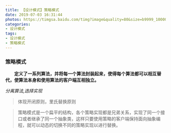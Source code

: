 ```yaml
---
title: 【设计模式】策略模式
date: 2019-07-03 16:31:44
photos: https://timgsa.baidu.com/timg?image&quality=80&size=b9999_10000&sec=1562146098475&di=d38f5a0643942cf3746caba44c106c4d&imgtype=0&src=http%3A%2F%2Fb-ssl.duitang.com%2Fuploads%2Fitem%2F201801%2F16%2F20180116155559_eQPGR.thumb.700_0.jpeg
categories:
- 设计模式
tags:
- 设计模式
- 策略模式
---
```


### 策略模式
  **&emsp;&emsp;定义了一系列算法，并将每一个算法封装起来，使得每个算法都可以相互替代，使算法本身和使用算法的客户端互相独立。**

  *分离算法,选择实现*

  >体现开闭原则，里氏替换原则

  > 策略模式是一个扁平的结构，各个策略实现都是兄弟关系，实现了同一个接口或者继承了同一个抽象类，这样只要使用策略的客户端保持面向抽象编程，就可以动态的切换不同的策略实现以进行替换。
